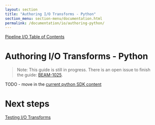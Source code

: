 ```yaml
---
layout: section
title: "Authoring I/O Transforms - Python"
section_menu: section-menu/documentation.html
permalink: /documentation/io/authoring-python/
---
```

<!--
Licensed under the Apache License, Version 2.0 (the "License");
you may not use this file except in compliance with the License.
You may obtain a copy of the License at

http://www.apache.org/licenses/LICENSE-2.0

Unless required by applicable law or agreed to in writing, software
distributed under the License is distributed on an "AS IS" BASIS,
WITHOUT WARRANTIES OR CONDITIONS OF ANY KIND, either express or implied.
See the License for the specific language governing permissions and
limitations under the License.
-->

[Pipeline I/O Table of Contents]({{site.baseurl}}/documentation/io/io-toc/)

# Authoring I/O Transforms - Python

> Note: This guide is still in progress. There is an open issue to finish the guide: [BEAM-1025](https://issues.apache.org/jira/browse/BEAM-1025).

TODO - move in the [current python SDK content]({{site.baseurl}}/documentation/sdks/python-custom-io/)


# Next steps

[Testing I/O Transforms]({{site.baseurl}}/documentation/io/testing/)
